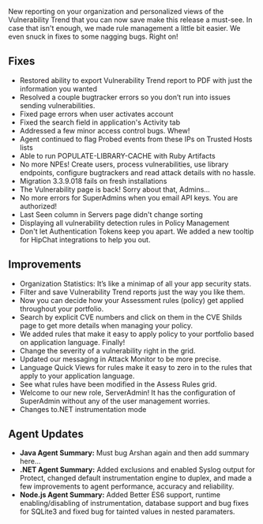 <!--
title: "Contrast 3.3.9 - April 2017"
description: "Contrast 3.3.9 April 2017"
tags: "3.3.9 March Release Notes"
-->

New reporting on your organization and personalized views of the Vulnerability Trend that you can now save make this release a must-see. In case that isn't enough, we made rule management a little bit easier. We even snuck in fixes to some nagging bugs. Right on!

## Fixes
* Restored ability to export Vulnerability Trend report to PDF with just the information you wanted 
* Resolved a couple bugtracker errors so you don’t run into issues sending vulnerabilities.
* Fixed page errors when user activates account 
* Fixed the search field in application's Activity tab 
* Addressed a few minor access control bugs. Whew!
* Agent continued to flag Probed events from these IPs on Trusted Hosts lists
* Able to run POPULATE-LIBRARY-CACHE with Ruby Artifacts 
* No more NPEs! Create users, process vulnerabilities, use library endpoints, configure bugtrackers and read attack details with no hassle. 
* Migration 3.3.9.018 fails on fresh installations 
* The Vulnerability page is back! Sorry about that, Admins...
* No more errors for SuperAdmins when you email API keys. You are authorized!
* Last Seen column in Servers page didn't change sorting
* Displaying all vulnerability detection rules in Policy Management
* Don't let Authentication Tokens keep you apart. We added a new tooltip for HipChat integrations to help you out.

## Improvements
* Organization Statistics: It’s like a minimap of all your app security stats.
* Filter and save Vulnerability Trend reports just the way you like them. 
* Now you can decide how your Assessment rules (policy) get applied throughout your portfolio.
* Search by explicit CVE numbers and click on them in the CVE Shilds page to get more details when managing your policy.
* We added rules that make it easy to apply policy to your portfolio based on application language. Finally! 
* Change the severity of a vulnerability right in the grid. 
* Updated our messaging in Attack Monitor to be more precise.
* Language Quick Views for rules make it easy to zero in to the rules that apply to your application language.
* See what rules have been modified in the Assess Rules grid. 
* Welcome to our new role, ServerAdmin! It has the configuration of SuperAdmin without any of the user management worries.
* Changes to.NET instrumentation mode


## Agent Updates
* **Java Agent Summary:** Must bug Arshan again and then add summary here...
* **.NET Agent Summary:** Added exclusions and enabled Syslog output for Protect, changed default instrumentation engine to duplex, and made a few improvements to agent performance, accuracy and reliability.
* **Node.js Agent Summary:** Added Better ES6 support, runtime enabling/disabling of instrumentation, database support and bug fixes for SQLite3 and fixed bug for tainted values in nested paramaters.



